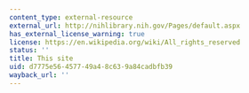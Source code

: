```yaml
---
content_type: external-resource
external_url: http://nihlibrary.nih.gov/Pages/default.aspx
has_external_license_warning: true
license: https://en.wikipedia.org/wiki/All_rights_reserved
status: ''
title: This site
uid: d7775e56-4577-49a4-8c63-9a84cadbfb39
wayback_url: ''
---
```

